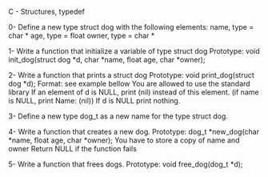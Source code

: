 C - Structures, typedef

0- Define a new type struct dog with the following elements: name, type = char * age, type = float owner, type = char *

1- Write a function that initialize a variable of type struct dog Prototype: void init_dog(struct dog *d, char *name, float age, char *owner);

2- Write a function that prints a struct dog Prototype: void print_dog(struct dog *d); Format: see example bellow You are allowed to use the standard library If an element of d is NULL, print (nil) instead of this element. (if name is NULL, print Name: (nil)) If d is NULL print nothing.

3- Define a new type dog_t as a new name for the type struct dog.

4- Write a function that creates a new dog. Prototype: dog_t *new_dog(char *name, float age, char *owner); You have to store a copy of name and owner Return NULL if the function fails

5- Write a function that frees dogs. Prototype: void free_dog(dog_t *d);

